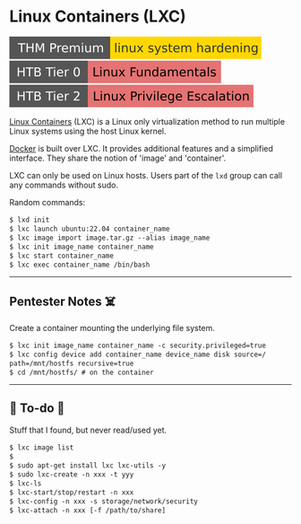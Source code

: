 # Linux Containers (LXC)

[![linuxsystemhardening](../../../../cybersecurity/_badges/thmp/linuxsystemhardening.svg)](https://tryhackme.com/room/linuxsystemhardening)
[![linuxfundamentals](../../../../cybersecurity/_badges/htb/linuxfundamentals.svg)](https://academy.hackthebox.com/course/preview/linux-fundamentals)
[![linuxprivilegeescalation](../../../../cybersecurity/_badges/htb/linuxprivilegeescalation.svg)](https://academy.hackthebox.com/course/preview/linux-privilege-escalation)

<div class="row row-cols-lg-2"><div>

[Linux Containers](https://linuxcontainers.org/) (LXC) is a Linux only virtualization method to run multiple Linux systems using the host Linux kernel.

[Docker](../docker/index.md) is built over LXC. It provides additional features and a simplified interface. They share the notion of 'image' and 'container'.

LXC can only be used on Linux hosts. Users part of the `lxd` group can call any commands without sudo.
</div><div>

Random commands:

```shell!
$ lxd init
$ lxc launch ubuntu:22.04 container_name
$ lxc image import image.tar.gz --alias image_name
$ lxc init image_name container_name
$ lxc start container_name
$ lxc exec container_name /bin/bash
```
</div></div>

<hr class="sep-both">

## Pentester Notes ☠️

<div class="row row-cols-lg-2"><div>

Create a container mounting the underlying file system.

```
$ lxc init image_name container_name -c security.privileged=true
$ lxc config device add container_name device_name disk source=/ path=/mnt/hostfs recursive=true
$ cd /mnt/hostfs/ # on the container
```
</div><div>

</div></div>

<hr class="sep-both">

## 👻 To-do 👻

Stuff that I found, but never read/used yet.

<div class="row row-cols-lg-2"><div>

```shell!
$ lxc image list
$ 
$ sudo apt-get install lxc lxc-utils -y
$ sudo lxc-create -n xxx -t yyy
$ lxc-ls
$ lxc-start/stop/restart -n xxx
$ lxc-config -n xxx -s storage/network/security
$ lxc-attach -n xxx [-f /path/to/share]
```
</div><div>
</div></div>